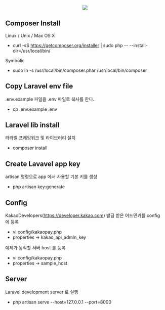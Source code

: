 <p align="center"><img src="https://laravel.com/assets/img/components/logo-laravel.svg"></p>
</p>

## Composer Install

Linux / Unix / Max OS X
- curl -sS https://getcomposer.org/installer | sudo php -- --install-dir=/usr/local/bin/

Symbolic
- sudo ln -s /usr/local/bin/composer.phar /usr/local/bin/composer

## Copy Laravel env file

.env.example 파일을 .env 파일로 복사를 한다.
- cp .env.example .env

## Laravel lib install

라라벨 프레임워크 및 라이브러리 설치
- composer install

## Create Lavavel app key

artisan 명령으로 app 에서 사용할 기본 키를 생성
- php artisan key:generate

## Config

KakaoDevelopers(https://developer.kakao.com) 발급 받은 어드민키를 config 에 등록
- vi config/kakaopay.php
- properties -> kakao_api_admin_key

예제가 동작할 서버 host 를 등록
- vi config/kakaopay.php
- properties -> sample_host

## Server

Laravel development server 로 실행
- php artisan serve --host=127.0.0.1 --port=8000

